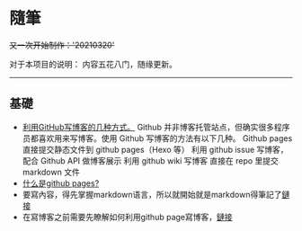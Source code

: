 # 隨筆

~~又一次开始制作：'20210320'~~



对于本项目的说明：
内容五花八门，随缘更新。

---

## 基礎
* [利用GitHub写博客的几种方式。](https://github.com/rainzhaojy/blogs/issues/1#issue-187548656)
Github 并非博客托管站点，但确实很多程序员都喜欢用来写博客。使用 Github 写博客的方法有以下几种。
    Github pages
    直接提交静态文件到 github pages（Hexo 等）
    利用 github issue 写博客，配合 Github API 做博客展示
    利用 github wiki 写博客
    直接在 repo 里提交 markdown 文件
* [什么是github pages?](_posts/2013-03-15-github_pages.md)
* 要寫內容，得先掌握markdown语言，所以就開始就是markdown得筆記了[鏈接](https:github.com/Markdown)
* 在寫博客之前需要先瞭解如何利用github page寫博客，[鏈接](https://qvbblt.github.io/404.github.io/)
